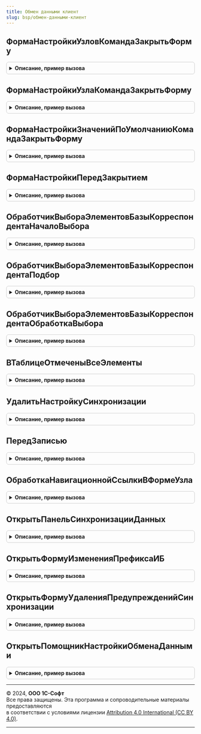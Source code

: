 ```yaml
---
title: Обмен данными клиент
slug: bsp/обмен-данными-клиент
---
```



## ФормаНастройкиУзловКомандаЗакрытьФорму
<details style="margin: 1em 0; padding: 0.5em; border: 1px solid #ccc; border-radius: 6px;">

<summary style="font-weight: bold; cursor: pointer;">Описание, пример вызова</summary>

```bsl

// Процедура-обработчик закрытия формы настройки узлов плана обмена.
//
// Параметры:
//  Форма - ФормаКлиентскогоПриложения - форма, из которой вызвана процедура.
//
Процедура ФормаНастройкиУзловКомандаЗакрытьФорму(Форма) Экспорт
```

Пример вызова
```bsl
ОбменДаннымиКлиент.ФормаНастройкиУзловКомандаЗакрытьФорму(Форма) 
```
</details>

## ФормаНастройкиУзлаКомандаЗакрытьФорму
<details style="margin: 1em 0; padding: 0.5em; border: 1px solid #ccc; border-radius: 6px;">

<summary style="font-weight: bold; cursor: pointer;">Описание, пример вызова</summary>

```bsl

// Процедура-обработчик закрытия формы настройки узла плана обмена.
//
// Параметры:
//  Форма - ФормаКлиентскогоПриложения - форма, из которой вызвана процедура.
//
Процедура ФормаНастройкиУзлаКомандаЗакрытьФорму(Форма) Экспорт
```

Пример вызова
```bsl
ОбменДаннымиКлиент.ФормаНастройкиУзлаКомандаЗакрытьФорму(Форма) 
```
</details>

## ФормаНастройкиЗначенийПоУмолчаниюКомандаЗакрытьФорму
<details style="margin: 1em 0; padding: 0.5em; border: 1px solid #ccc; border-radius: 6px;">

<summary style="font-weight: bold; cursor: pointer;">Описание, пример вызова</summary>

```bsl

// Процедура-обработчик закрытия формы настройки значений по умолчанию узла плана обмена.
//
// Параметры:
//  Форма - ФормаКлиентскогоПриложения - форма, из которой вызвана процедура.
//
Процедура ФормаНастройкиЗначенийПоУмолчаниюКомандаЗакрытьФорму(Форма) Экспорт
```

Пример вызова
```bsl
ОбменДаннымиКлиент.ФормаНастройкиЗначенийПоУмолчаниюКомандаЗакрытьФорму(Форма) 
```
</details>

## ФормаНастройкиПередЗакрытием
<details style="margin: 1em 0; padding: 0.5em; border: 1px solid #ccc; border-radius: 6px;">

<summary style="font-weight: bold; cursor: pointer;">Описание, пример вызова</summary>

```bsl

// Процедура-обработчик закрытия формы настройки узла плана обмена.
//
// Параметры:
//  Отказ            - Булево           - признак отказа от закрытия формы.
//  Форма            - ФормаКлиентскогоПриложения - форма, из которой вызвана процедура.
//  ЗавершениеРаботы - Булево           - признак того, что форма закрывается в процессе завершения работы приложения.
//
// Пример:
//
//	&НаКлиенте
//	Процедура ПередЗакрытием(Отказ, ЗавершениеРаботы, ТекстПредупреждения, СтандартнаяОбработка)
//		ОбменДаннымиКлиент.ФормаНастройкиПередЗакрытием(Отказ, ЭтотОбъект, ЗавершениеРаботы);
//	КонецПроцедуры
//
Процедура ФормаНастройкиПередЗакрытием(Отказ, Форма, ЗавершениеРаботы) Экспорт
```

Пример вызова
```bsl
ОбменДаннымиКлиент.ФормаНастройкиПередЗакрытием(Отказ, Форма, ЗавершениеРаботы) 
```
</details>

## ОбработчикВыбораЭлементовБазыКорреспондентаНачалоВыбора
<details style="margin: 1em 0; padding: 0.5em; border: 1px solid #ccc; border-radius: 6px;">

<summary style="font-weight: bold; cursor: pointer;">Описание, пример вызова</summary>

```bsl

// Обработчик начала выбора элемента для формы задания настроек узла базы-корреспондента при настройке обмена через
// внешнее соединение.
//
// Параметры:
//  ИмяРеквизита - Строка - имя реквизита формы.
//  ИмяТаблицы - Строка - полное имя объекта метаданных.
//  Владелец - ФормаКлиентскогоПриложения - форма выбора элементов базы-корреспондента.
//  СтандартнаяОбработка - Булево - признак выполнения стандартной (системной) обработки события.
//  ПараметрыВнешнегоСоединения - Структура
//  ПараметрыВыбора - Структура - структура параметров выбора.
//
Процедура ОбработчикВыбораЭлементовБазыКорреспондентаНачалоВыбора(Знач ИмяРеквизита, Знач ИмяТаблицы, Знач Владелец, Экспорт
```

Пример вызова
```bsl
ОбменДаннымиКлиент.ОбработчикВыбораЭлементовБазыКорреспондентаНачалоВыбора(ИмяРеквизита, ИмяТаблицы, Владелец, );
```
</details>

## ОбработчикВыбораЭлементовБазыКорреспондентаПодбор
<details style="margin: 1em 0; padding: 0.5em; border: 1px solid #ccc; border-radius: 6px;">

<summary style="font-weight: bold; cursor: pointer;">Описание, пример вызова</summary>

```bsl

// Обработчик подбора элементов для формы задания настроек узла базы-корреспондента при настройке обмена через внешнее
// соединение.
//
// Параметры:
//  ИмяРеквизита - Строка - имя реквизита формы.
//  ИмяТаблицы - Строка - полное имя объекта метаданных.
//  Владелец - ФормаКлиентскогоПриложения - форма выбора элементов базы-корреспондента.
//  ПараметрыВнешнегоСоединения - Структура
//  ПараметрыВыбора - Структура - структура параметров выбора.
//
Процедура ОбработчикВыбораЭлементовБазыКорреспондентаПодбор(Знач ИмяРеквизита, Знач ИмяТаблицы, Знач Владелец, Экспорт
```

Пример вызова
```bsl
ОбменДаннымиКлиент.ОбработчикВыбораЭлементовБазыКорреспондентаПодбор(ИмяРеквизита, ИмяТаблицы, Владелец, );
```
</details>

## ОбработчикВыбораЭлементовБазыКорреспондентаОбработкаВыбора
<details style="margin: 1em 0; padding: 0.5em; border: 1px solid #ccc; border-radius: 6px;">

<summary style="font-weight: bold; cursor: pointer;">Описание, пример вызова</summary>

```bsl

// Обработчик обработки выбора элемента для формы задания настроек узла базы-корреспондента при настройке обмена через
// внешнее соединение.
//
// Параметры:
//  Элемент - ФормаКлиентскогоПриложения
//          - ТаблицаФормы - элемент для обработки выбора.
//  ВыбранноеЗначение - Произвольный - см. описание параметра ВыбранноеЗначение события ОбработкаВыбора.
//  ДанныеФормыКоллекция - ДанныеФормыКоллекция - для режима подбора из списка.
//
Процедура ОбработчикВыбораЭлементовБазыКорреспондентаОбработкаВыбора(Знач Элемент, Знач ВыбранноеЗначение, Знач ДанныеФормыКоллекция=Неопределено) Экспорт
```

Пример вызова
```bsl
ОбменДаннымиКлиент.ОбработчикВыбораЭлементовБазыКорреспондентаОбработкаВыбора(Элемент, ВыбранноеЗначение, ДанныеФормыКоллекция);
```
</details>

## ВТаблицеОтмеченыВсеЭлементы
<details style="margin: 1em 0; padding: 0.5em; border: 1px solid #ccc; border-radius: 6px;">

<summary style="font-weight: bold; cursor: pointer;">Описание, пример вызова</summary>

```bsl

// Проверяет установку флага "Использовать" для всех строк таблицы.
//
// Параметры:
//  Таблица - ТаблицаЗначений - проверяемая таблица.
//
// Возвращаемое значение:
//  Булево - признак использования всех элементов.
//
Функция ВТаблицеОтмеченыВсеЭлементы(Таблица) Экспорт
```

Пример вызова
```bsl
Результат = ОбменДаннымиКлиент.ВТаблицеОтмеченыВсеЭлементы(Таблица) 
```
</details>

## УдалитьНастройкуСинхронизации
<details style="margin: 1em 0; padding: 0.5em; border: 1px solid #ccc; border-radius: 6px;">

<summary style="font-weight: bold; cursor: pointer;">Описание, пример вызова</summary>

```bsl

// Выполняет удаление настройки синхронизации данных.
//
// Параметры:
//   УзелИнформационнойБазы - ПланОбменаСсылка - узел плана обмена, соответствующий отключаемому обмену.
//
Процедура УдалитьНастройкуСинхронизации(Знач УзелИнформационнойБазы) Экспорт
```

Пример вызова
```bsl
ОбменДаннымиКлиент.УдалитьНастройкуСинхронизации(УзелИнформационнойБазы) 
```
</details>

## ПередЗаписью
<details style="margin: 1em 0; padding: 0.5em; border: 1px solid #ccc; border-radius: 6px;">

<summary style="font-weight: bold; cursor: pointer;">Описание, пример вызова</summary>

```bsl

// Процедура-обработчик записи узла плана обмена. При необходимости выполняет запись узла при помощи длительной операции
//
// Параметры:
//  Форма - ФормаКлиентскогоПриложения - узел плана обмена.
//  Отказ - Булево - признак отказа от записи узла плана обмена.
//  ПараметрыЗаписи - Структура - произвольные параметры записи. См. описание события ПослеЗаписи в синтакс-помощнике.
//
Процедура ПередЗаписью(Форма, Отказ, ПараметрыЗаписи) Экспорт
```

Пример вызова
```bsl
ОбменДаннымиКлиент.ПередЗаписью(Форма, Отказ, ПараметрыЗаписи) 
```
</details>

## ОбработкаНавигационнойСсылкиВФормеУзла
<details style="margin: 1em 0; padding: 0.5em; border: 1px solid #ccc; border-radius: 6px;">

<summary style="font-weight: bold; cursor: pointer;">Описание, пример вызова</summary>

```bsl

// Процедура-обработчик навигационной ссылки в форме узла для элементов созданных программно.
// Только при работе в модели сервиса.
//
// Параметры:
//  Форма - ФормаКлиентскогоПриложения - узел плана обмена.
//  Элемент - ЭлементыФормы
//  НавигационнаяСсылка -  Строка - сформированная навигационная ссылка
//  СтандартнаяОбработка - Булево
//
Процедура ОбработкаНавигационнойСсылкиВФормеУзла(Форма, Элемент, НавигационнаяСсылка, СтандартнаяОбработка) Экспорт
```

Пример вызова
```bsl
ОбменДаннымиКлиент.ОбработкаНавигационнойСсылкиВФормеУзла(Форма, Элемент, НавигационнаяСсылка, СтандартнаяОбработка) 
```
</details>

## ОткрытьПанельСинхронизацииДанных
<details style="margin: 1em 0; padding: 0.5em; border: 1px solid #ccc; border-radius: 6px;">

<summary style="font-weight: bold; cursor: pointer;">Описание, пример вызова</summary>

```bsl

// Открывает панель настройки синхронизации данных.
//
// Параметры:
//  ПараметрКоманды - Структура
//                  - Неопределено
//  ПараметрыВыполненияКоманды - ПараметрыВыполненияКоманды
//
Процедура ОткрытьПанельСинхронизацииДанных(ПараметрКоманды, ПараметрыВыполненияКоманды) Экспорт
```

Пример вызова
```bsl
ОбменДаннымиКлиент.ОткрытьПанельСинхронизацииДанных(ПараметрКоманды, ПараметрыВыполненияКоманды) 
```
</details>

## ОткрытьФормуИзмененияПрефиксаИБ
<details style="margin: 1em 0; padding: 0.5em; border: 1px solid #ccc; border-radius: 6px;">

<summary style="font-weight: bold; cursor: pointer;">Описание, пример вызова</summary>

```bsl

// Открывает форму изменения префикса ИБ.
//
// Параметры:
//  ПрефиксИБ - Строка - текущий префикс ИБ.
//
Процедура ОткрытьФормуИзмененияПрефиксаИБ(Знач ПрефиксИБ) Экспорт
```

Пример вызова
```bsl
ОбменДаннымиКлиент.ОткрытьФормуИзмененияПрефиксаИБ(ПрефиксИБ) 
```
</details>

## ОткрытьФормуУдаленияПредупрежденийСинхронизации
<details style="margin: 1em 0; padding: 0.5em; border: 1px solid #ccc; border-radius: 6px;">

<summary style="font-weight: bold; cursor: pointer;">Описание, пример вызова</summary>

```bsl

// Открывает форму очистки предупреждений синхронизации.
//
// Параметры:
//  ПараметрыОткрытия - Структура - структура с отборами предупреждений, где:
//     * МассивУзловПланаОбмена - Массив из ПланОбменаСсылка - массив с узлами плана обмена, которые можно использовать.
//     * ОтборПоДатеВозникновения - Дата - дата, по которую выбираем предупреждения синхронизации.
//     * ОтборУзловПланаОбмена - Массив из ПланОбменаСсылка - массив узлов планов обменов,
//                                                            по которым выполняется удаление предупреждений.
//     * ОтборТипыПредупреждений - Массив из ПеречислениеСсылка.ТипыПроблемОбменаДанными
//                                           ПеречислениеСсылка.ТипыВерсийОбъекта - типы удаляемых предупреждений.
//     * ТолькоСкрытыеЗаписи - Булево - отбирать к удалению только скрытые записи предупреждений.
//  ОписаниеОповещения - ОписаниеОповещения
//
Процедура ОткрытьФормуУдаленияПредупрежденийСинхронизации(ПараметрыОткрытия, ОписаниеОповещения = Неопределено) Экспорт
```

Пример вызова
```bsl
ОбменДаннымиКлиент.ОткрытьФормуУдаленияПредупрежденийСинхронизации(ПараметрыОткрытия, ОписаниеОповещения);
```
</details>

## ОткрытьПомощникНастройкиОбменаДанными
<details style="margin: 1em 0; padding: 0.5em; border: 1px solid #ccc; border-radius: 6px;">

<summary style="font-weight: bold; cursor: pointer;">Описание, пример вызова</summary>

```bsl

// Устарела. Открывает форму помощника настройки обмена данными для заданного плана обмена.
//
// Параметры:
//  ИмяПланаОбмена         - Строка - имя плана обмена, как объекта метаданных,
//                                    для которого необходимо открыть помощник.
//  ИдентификаторНастройки - Строка - идентификатор варианта настройки обмена данными.
//
Процедура ОткрытьПомощникНастройкиОбменаДанными(Знач ИмяПланаОбмена, Знач ИдентификаторНастройки) Экспорт
```

Пример вызова
```bsl
ОбменДаннымиКлиент.ОткрытьПомощникНастройкиОбменаДанными(ИмяПланаОбмена, ИдентификаторНастройки) 
```
</details>

---

© 2024, **ООО 1С-Софт**  
Все права защищены. Эта программа и сопроводительные материалы предоставляются  
в соответствии с условиями лицензии [Attribution 4.0 International (CC BY 4.0)](https://creativecommons.org/licenses/by/4.0/legalcode).

---

